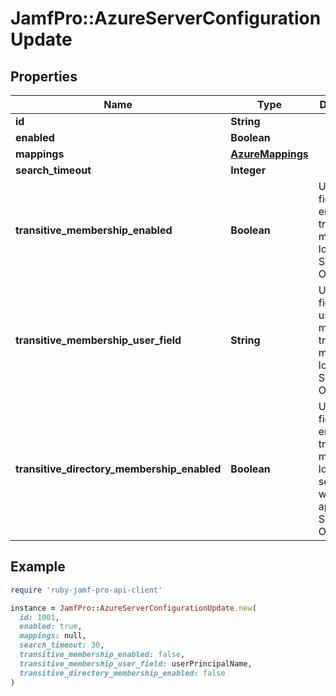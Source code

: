 # JamfPro::AzureServerConfigurationUpdate

## Properties

| Name | Type | Description | Notes |
| ---- | ---- | ----------- | ----- |
| **id** | **String** |  |  |
| **enabled** | **Boolean** |  |  |
| **mappings** | [**AzureMappings**](AzureMappings.md) |  |  |
| **search_timeout** | **Integer** |  |  |
| **transitive_membership_enabled** | **Boolean** | Use this field to enable transitive membership lookup with Single Sign On |  |
| **transitive_membership_user_field** | **String** | Use this field to set user field mapping for transitive membership lookup with Single Sign On |  |
| **transitive_directory_membership_enabled** | **Boolean** | Use this field to enable transitive membership lookup. This setting would not apply to Single Sign On |  |

## Example

```ruby
require 'ruby-jamf-pro-api-client'

instance = JamfPro::AzureServerConfigurationUpdate.new(
  id: 1001,
  enabled: true,
  mappings: null,
  search_timeout: 30,
  transitive_membership_enabled: false,
  transitive_membership_user_field: userPrincipalName,
  transitive_directory_membership_enabled: false
)
```

